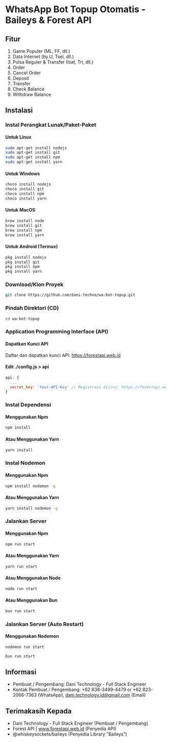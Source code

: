# WhatsApp Bot Topup Otomatis - Baileys & Forest API
## Fitur
1. Game Populer (ML, FF, dll.)
2. Data Internet (by.U, Tsel, dll.)
3. Pulsa Reguler & Transfer (Isat, Tri, dll.)
4. Order
5. Cancel Order
6. Deposit
7. Transfer
8. Check Balance
9. Withdraw Balance

## Instalasi
### Instal Perangkat Lunak/Paket-Paket
#### Untuk Linux
```bash
sudo apt-get install nodejs
sudo apt-get install git
sudo apt-get install npm
sudo apt-get install yarn
```

#### Untuk Windows
```bash
choco install nodejs
choco install git
choco install npm
choco install yarn
```

#### Untuk MacOS
```bash
brew install node
brew install git
brew install npm
brew install yarn
```

#### Untuk Android (Termux)
```bash
pkg install nodejs
pkg install git
pkg install npm
pkg install yarn
```

### Download/Klon Proyek
```bash
git clone https://github.com/dani-techno/wa-bot-topup.git
```

### Pindah Direktori (CD)
```bash
cd wa-bot-topup
```

### Application Programming Interface (API)
#### Dapatkan Kunci API
Daftar dan dapatkan kunci API:
<a href="https://forestapi.web.id">https://forestapi.web.id</a>

#### Edit ./config.js > api
```javascript
api: {
  ...
  secret_key: 'Your-API-Key' // Registrasi disini: https://forestapi.web.id
}
```

### Instal Dependensi
#### Menggunakan Npm
```bash
npm install
```
#### Atau Menggunakan Yarn
```bash
yarn install
```

### Instal Nodemon
#### Menggunakan Npm
```bash
npm install nodemon -g
```
#### Atau Menggunakan Yarn
```bash
yarn install nodemon -g
```

### Jalankan Server
#### Menggunakan Npm
```bash
npm run start
```

#### Atau Menggunakan Yarn
```bash
yarn run start
```

#### Atau Menggunakan Node
```bash
node run start
```

#### Atau Menggunakan Bun
```bash
bun run start
```

### Jalankan Server (Auto Restart)
#### Menggunakan Nodemon
```bash
nodemon run start
```

```bash
bun run start
```

## Informasi
* Pembuat / Pengembang: Dani Technology - Full Stack Engineer
* Kontak Pembuat / Pengembang: +62 838-3499-4479 or +62 823-2066-7363 (WhatsApp), dani.technology.id@gmail.com (Email)

## Terimakasih Kepada
* Dani Technology - Full Stack Engineer (Pembuat / Pengembang)
* Forest API | <a href="https://forestapi.web.id">www.forestapi.web.id</a> (Penyedia API)
* @whiskeysockets/baileys (Penyedia Library "Baileys")